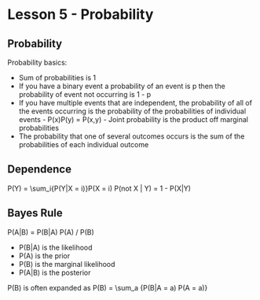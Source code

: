 # Lesson 5 - Probability

## Probability

Probability basics:

- Sum of probabilities is 1
- If you have a binary event a probability of an event is p then the probability of event not occurring is 1 - p
- If you have multiple events that are independent, the probability of all of the events occurring is the probability of the probabilities of individual events -  P(x)P(y) = P(x,y) - Joint probability is the product off marginal probabilities
- The probability that one of several outcomes occurs is the sum of the probabilities of each individual outcome

## Dependence

P(Y) = \sum_i{P(Y|X = i)}P(X = i)
P(not X | Y) = 1 - P(X|Y)

## Bayes Rule

P(A|B) = P(B|A) P(A) / P(B)

- P(B|A) is the likelihood
- P(A) is the prior
- P(B) is the marginal likelihood
- P(A|B) is the posterior

P(B) is often expanded as P(B) = \sum_a {P(B|A = a) P(A = a)}
